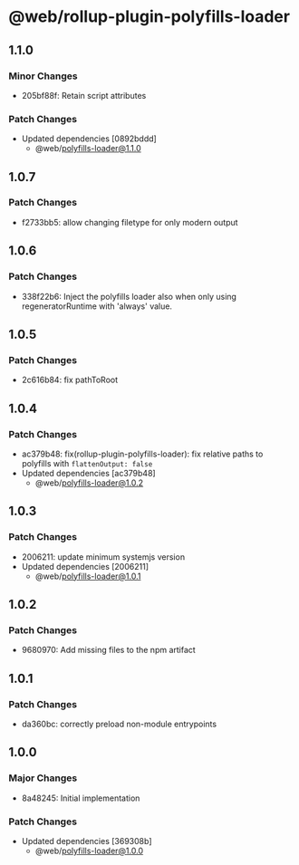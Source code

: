 # @web/rollup-plugin-polyfills-loader

## 1.1.0

### Minor Changes

- 205bf88f: Retain script attributes

### Patch Changes

- Updated dependencies [0892bddd]
  - @web/polyfills-loader@1.1.0

## 1.0.7

### Patch Changes

- f2733bb5: allow changing filetype for only modern output

## 1.0.6

### Patch Changes

- 338f22b6: Inject the polyfills loader also when only using regeneratorRuntime with 'always' value.

## 1.0.5

### Patch Changes

- 2c616b84: fix pathToRoot

## 1.0.4

### Patch Changes

- ac379b48: fix(rollup-plugin-polyfills-loader): fix relative paths to polyfills with `flattenOutput: false`
- Updated dependencies [ac379b48]
  - @web/polyfills-loader@1.0.2

## 1.0.3

### Patch Changes

- 2006211: update minimum systemjs version
- Updated dependencies [2006211]
  - @web/polyfills-loader@1.0.1

## 1.0.2

### Patch Changes

- 9680970: Add missing files to the npm artifact

## 1.0.1

### Patch Changes

- da360bc: correctly preload non-module entrypoints

## 1.0.0

### Major Changes

- 8a48245: Initial implementation

### Patch Changes

- Updated dependencies [369308b]
  - @web/polyfills-loader@1.0.0

